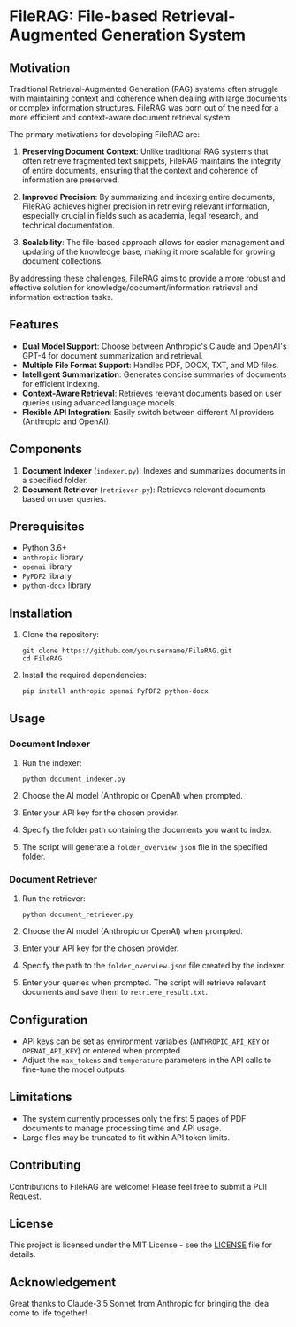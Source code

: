 # FileRAG: File-based Retrieval-Augmented Generation System

## Motivation

Traditional Retrieval-Augmented Generation (RAG) systems often struggle with maintaining context and coherence when dealing with large documents or complex information structures. FileRAG was born out of the need for a more efficient and context-aware document retrieval system.

The primary motivations for developing FileRAG are:

1. **Preserving Document Context**: Unlike traditional RAG systems that often retrieve fragmented text snippets, FileRAG maintains the integrity of entire documents, ensuring that the context and coherence of information are preserved.

2. **Improved Precision**: By summarizing and indexing entire documents, FileRAG achieves higher precision in retrieving relevant information, especially crucial in fields such as academia, legal research, and technical documentation.

3. **Scalability**: The file-based approach allows for easier management and updating of the knowledge base, making it more scalable for growing document collections.

By addressing these challenges, FileRAG aims to provide a more robust and effective solution for knowledge/document/information retrieval and information extraction tasks.

## Features

- **Dual Model Support**: Choose between Anthropic's Claude and OpenAI's GPT-4 for document summarization and retrieval.
- **Multiple File Format Support**: Handles PDF, DOCX, TXT, and MD files.
- **Intelligent Summarization**: Generates concise summaries of documents for efficient indexing.
- **Context-Aware Retrieval**: Retrieves relevant documents based on user queries using advanced language models.
- **Flexible API Integration**: Easily switch between different AI providers (Anthropic and OpenAI).

## Components

1. **Document Indexer** (`indexer.py`): Indexes and summarizes documents in a specified folder.
2. **Document Retriever** (`retriever.py`): Retrieves relevant documents based on user queries.

## Prerequisites

- Python 3.6+
- `anthropic` library
- `openai` library
- `PyPDF2` library
- `python-docx` library

## Installation

1. Clone the repository:
   ```
   git clone https://github.com/yourusername/FileRAG.git
   cd FileRAG
   ```

2. Install the required dependencies:
   ```
   pip install anthropic openai PyPDF2 python-docx
   ```

## Usage

### Document Indexer

1. Run the indexer:
   ```
   python document_indexer.py
   ```

2. Choose the AI model (Anthropic or OpenAI) when prompted.

3. Enter your API key for the chosen provider.

4. Specify the folder path containing the documents you want to index.

5. The script will generate a `folder_overview.json` file in the specified folder.

### Document Retriever

1. Run the retriever:
   ```
   python document_retriever.py
   ```

2. Choose the AI model (Anthropic or OpenAI) when prompted.

3. Enter your API key for the chosen provider.

4. Specify the path to the `folder_overview.json` file created by the indexer.

5. Enter your queries when prompted. The script will retrieve relevant documents and save them to `retrieve_result.txt`.

## Configuration

- API keys can be set as environment variables (`ANTHROPIC_API_KEY` or `OPENAI_API_KEY`) or entered when prompted.
- Adjust the `max_tokens` and `temperature` parameters in the API calls to fine-tune the model outputs.

## Limitations

- The system currently processes only the first 5 pages of PDF documents to manage processing time and API usage.
- Large files may be truncated to fit within API token limits.

## Contributing

Contributions to FileRAG are welcome! Please feel free to submit a Pull Request.

## License

This project is licensed under the MIT License - see the [LICENSE](LICENSE) file for details.

## Acknowledgement

Great thanks to Claude-3.5 Sonnet from Anthropic for bringing the idea come to life together!
